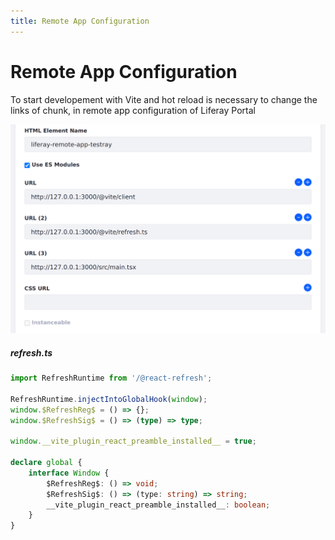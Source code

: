 ```yaml
---
title: Remote App Configuration
---
```


# Remote App Configuration

To start developement with Vite and hot reload is necessary to change the links of chunk, in remote app configuration of Liferay Portal

<div grid="~ cols-2 gap-3">

<img m="t-5" border="rounded" src="assets/remot_app_configuration.png" />
<div>

##### refresh.ts

```ts
import RefreshRuntime from '/@react-refresh';

RefreshRuntime.injectIntoGlobalHook(window);
window.$RefreshReg$ = () => {};
window.$RefreshSig$ = () => (type) => type;

window.__vite_plugin_react_preamble_installed__ = true;

declare global {
	interface Window {
		$RefreshReg$: () => void;
		$RefreshSig$: () => (type: string) => string;
		__vite_plugin_react_preamble_installed__: boolean;
	}
}
```
</div>

</div>


<style>
   .line {
      font-size: 10px;
   }
</style>

<!--
hello everyone, great to be here with you all, so I'll explain a little bit about our development process.

As keven mentioned before, we are using the remote app to develop Testray 2.

to make the development go faster we used vite which gave us the possibility to use hot realoading.
-->
